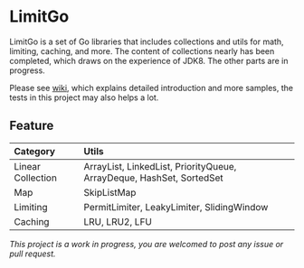 # LimitGo

LimitGo is a set of Go libraries that includes collections and utils for math, limiting, caching, and more. The content of collections nearly has been completed, which draws on the experience of JDK8. The other parts are in progress.

Please see [wiki](https://github.com/Augustvic/LimitGo/wiki), which explains detailed introduction and more samples, the tests in this project may also helps a lot.

## Feature

| Category | Utils |
| :- | :- |
| Linear Collection | ArrayList, LinkedList, PriorityQueue, ArrayDeque, HashSet, SortedSet |
| Map | SkipListMap |
| Limiting | PermitLimiter, LeakyLimiter, SlidingWindow |
| Caching | LRU, LRU2, LFU |

*This project is a work in progress, you are welcomed to post any issue or pull request.*